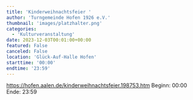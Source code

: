 ```yaml
---
title: 'Kinderweihnachtsfeier '
author: 'Turngemeinde Hofen 1926 e.V.'
thumbnail: 'images/platzhalter.png'
categories:
  - 'Kulturveranstaltung'
date: 2023-12-03T00:01:00+00:00
featured: False
canceled: False
location: 'Glück-Auf-Halle Hofen'
starttime: '00:00'
endtime: '23:59'
---
```

https://hofen.aalen.de/kinderweihnachtsfeier.198753.htm
Beginn: 00:00
 Ende: 23:59
